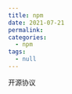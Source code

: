 ```yaml
---
title: npm
date: 2021-07-21
permalink: 
categories: 
  - npm
tags: 
  - null
---
```

开源协议

